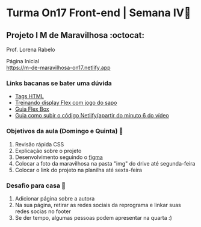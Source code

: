 
# Turma On17 Front-end | Semana IV💜
## Projeto I M de Maravilhosa  :octocat:

Prof. Lorena Rabelo

Página Inicial   
https://m-de-maravilhosa-on17.netlify.app


### Links bacanas se bater uma dúvida

* [Tags HTML](https://developer.mozilla.org/pt-BR/docs/Web/HTML/Element)
* [Treinando display Flex com jogo do sapo](https://flexboxfroggy.com/#pt-br)
* [Guia Flex Box](https://origamid.com/projetos/flexbox-guia-completo/)
* [Guia como subir o código Netlify(apartir do minuto 6 do vídeo](https://www.youtube.com/watch?v=wpbo183GXIA)

### Objetivos da aula (Domingo e Quinta)  :metal:
1. Revisão rápida CSS
2. Explicação sobre o projeto 
3. Desenvolvimento seguindo o [figma](https://www.figma.com/file/NQz2gzpHUgqdpvF0yJnZ1J/M-de-Maravilhosa---on17?node-id=4%3A0)
5. Colocar a foto da maravilhosa na pasta "img" do drive até segunda-feira
6. Colocar o link do projeto na planilha até sexta-feira 

### Desafio para casa :rocket:

1. Adicionar página sobre a autora 
2. Na sua página, retirar as redes sociais da reprograma e linkar suas redes socias no footer
3. Se der tempo, algumas pessoas podem apresentar na quarta :)
